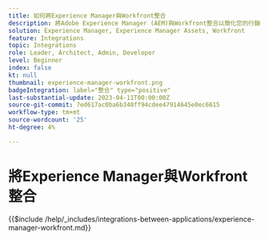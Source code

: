 ```yaml
---
title: 如何將Experience Manager與Workfront整合
description: 將Adobe Experience Manager (AEM)與Workfront整合以簡化您的行銷作業。
solution: Experience Manager, Experience Manager Assets, Workfront
feature: Integrations
topic: Integrations
role: Leader, Architect, Admin, Developer
level: Beginner
index: false
kt: null
thumbnail: experience-manager-workfront.png
badgeIntegration: label="整合" type="positive"
last-substantial-update: 2023-04-11T00:00:00Z
source-git-commit: 7ed617ac0ba6b340ff94cdee47914645e0ec6615
workflow-type: tm+mt
source-wordcount: '25'
ht-degree: 4%

---
```



# 將Experience Manager與Workfront整合

{{$include /help/_includes/integrations-between-applications/experience-manager-workfront.md}}
